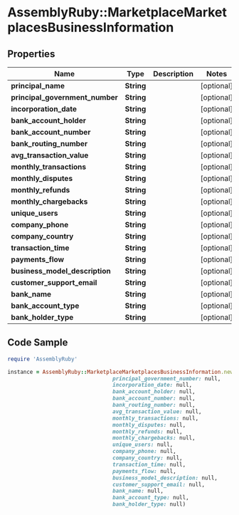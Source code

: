 # AssemblyRuby::MarketplaceMarketplacesBusinessInformation

## Properties

Name | Type | Description | Notes
------------ | ------------- | ------------- | -------------
**principal_name** | **String** |  | [optional] 
**principal_government_number** | **String** |  | [optional] 
**incorporation_date** | **String** |  | [optional] 
**bank_account_holder** | **String** |  | [optional] 
**bank_account_number** | **String** |  | [optional] 
**bank_routing_number** | **String** |  | [optional] 
**avg_transaction_value** | **String** |  | [optional] 
**monthly_transactions** | **String** |  | [optional] 
**monthly_disputes** | **String** |  | [optional] 
**monthly_refunds** | **String** |  | [optional] 
**monthly_chargebacks** | **String** |  | [optional] 
**unique_users** | **String** |  | [optional] 
**company_phone** | **String** |  | [optional] 
**company_country** | **String** |  | [optional] 
**transaction_time** | **String** |  | [optional] 
**payments_flow** | **String** |  | [optional] 
**business_model_description** | **String** |  | [optional] 
**customer_support_email** | **String** |  | [optional] 
**bank_name** | **String** |  | [optional] 
**bank_account_type** | **String** |  | [optional] 
**bank_holder_type** | **String** |  | [optional] 

## Code Sample

```ruby
require 'AssemblyRuby'

instance = AssemblyRuby::MarketplaceMarketplacesBusinessInformation.new(principal_name: null,
                                 principal_government_number: null,
                                 incorporation_date: null,
                                 bank_account_holder: null,
                                 bank_account_number: null,
                                 bank_routing_number: null,
                                 avg_transaction_value: null,
                                 monthly_transactions: null,
                                 monthly_disputes: null,
                                 monthly_refunds: null,
                                 monthly_chargebacks: null,
                                 unique_users: null,
                                 company_phone: null,
                                 company_country: null,
                                 transaction_time: null,
                                 payments_flow: null,
                                 business_model_description: null,
                                 customer_support_email: null,
                                 bank_name: null,
                                 bank_account_type: null,
                                 bank_holder_type: null)
```


